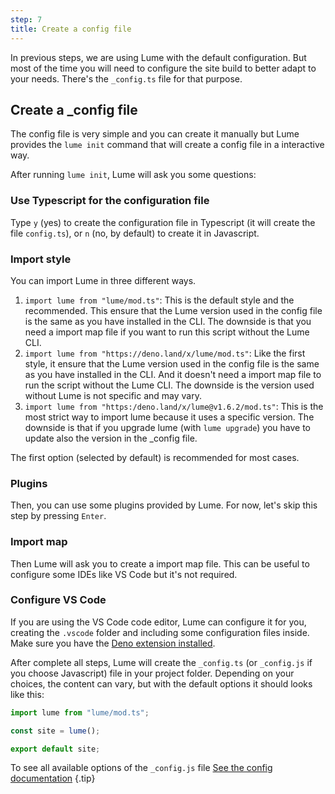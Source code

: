 ```yaml
---
step: 7
title: Create a config file
---
```


In previous steps, we are using Lume with the default configuration. But most of
the time you will need to configure the site build to better adapt to your
needs. There's the `_config.ts` file for that purpose.

## Create a _config file

The config file is very simple and you can create it manually but Lume provides
the `lume init` command that will create a config file in a interactive way.

After running `lume init`, Lume will ask you some questions:

### Use Typescript for the configuration file

Type `y` (yes) to create the configuration file in Typescript (it will create
the file `config.ts`), or `n` (no, by default) to create it in Javascript.

### Import style

You can import Lume in three different ways.

1. `import lume from "lume/mod.ts"`: This is the default style and the
   recommended. This ensure that the Lume version used in the config file is the
   same as you have installed in the CLI. The downside is that you need a import
   map file if you want to run this script without the Lume CLI.
2. `import lume from "https://deno.land/x/lume/mod.ts"`: Like the first style,
   it ensure that the Lume version used in the config file is the same as you
   have installed in the CLI. And it doesn't need a import map file to run the
   script without the Lume CLI. The downside is the version used without Lume is
   not specific and may vary.
3. `import lume from "https:/deno.land/x/lume@v1.6.2/mod.ts"`: This is the most
   strict way to import lume because it uses a specific version. The downside is
   that if you upgrade lume (with `lume upgrade`) you have to update also the
   version in the _config file.

The first option (selected by default) is recommended for most cases.

### Plugins

Then, you can use some plugins provided by Lume. For now, let's skip this step
by pressing `Enter`.

### Import map

Then Lume will ask you to create a import map file. This can be useful to
configure some IDEs like VS Code but it's not required.

### Configure VS Code

If you are using the VS Code code editor, Lume can configure it for you,
creating the `.vscode` folder and including some configuration files inside.
Make sure you have the
[Deno extension installed](https://marketplace.visualstudio.com/items?itemName=denoland.vscode-deno).

After complete all steps, Lume will create the `_config.ts` (or `_config.js` if
you choose Javascript) file in your project folder. Depending on your choices,
the content can vary, but with the default options it should looks like this:

<lume-code>

```js {title="_config.js"}
import lume from "lume/mod.ts";

const site = lume();

export default site;
```

</lume-code>

To see all available options of the `_config.js` file
[See the config documentation](/docs/configuration/config-file.md) {.tip}
